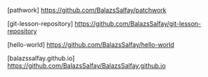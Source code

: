 [pathwork] https://github.com/BalazsSalfay/patchwork

[git-lesson-repository] https://github.com/BalazsSalfay/git-lesson-repository

[hello-world] https://github.com/BalazsSalfay/hello-world

[balazssalfay.github.io] https://github.com/BalazsSalfay/BalazsSalfay.github.io
